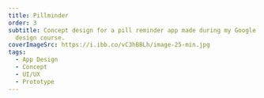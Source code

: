 ```yaml
---
title: Pillminder
order: 3
subtitle: Concept design for a pill reminder app made during my Google UI/UX
  design course.
coverImageSrc: https://i.ibb.co/vC3hBBLh/image-25-min.jpg
tags:
  - App Design
  - Concept
  - UI/UX
  - Prototype
---
```

